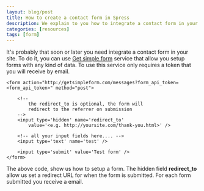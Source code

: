 ```yaml
---
layout: blog/post
title: How to create a contact form in Spress
description: We explain to you how to integrate a contact form in your static site
categories: [resources]
tags: [form]
---
```

It's probably that soon or later you need integrate a contact
form in your site. To do it, you can use [Get simple form](http://getsimpleform.com/)
service that allow you setup forms with any kind of data. To use this service only
requires a token that you will receive by email.

```
<form action="http://getsimpleform.com/messages?form_api_token=<form_api_token>" method="post">

    <!-- 
        the redirect_to is optional, the form will 
        redirect to the referrer on submission 
    -->
    <input type='hidden' name='redirect_to' 
        value='<e.g. http://yoursite.com/thank-you.html>' />
    
    <!-- all your input fields here.... -->
    <input type='text' name='test' />
    
    <input type='submit' value='Test form' />
</form>
```

The above code, show us how to setup a form. The hidden field **redirect_to** allow us
set a redirect URL for when the form is submitted. For each form submitted you receive a email.